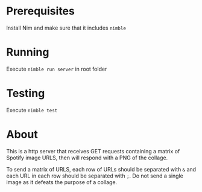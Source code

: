 # Prerequisites

Install Nim and make sure that it includes `nimble`

# Running

Execute `nimble run server` in root folder

# Testing

Execute `nimble test` 

# About

This is a http server that receives GET requests containing a matrix of Spotify
image URLS, then will respond with a PNG of the collage.

To send a matrix of URLS, each row of URLs should be separated with `&` and each URL
in each row should be separated with `;`. Do not send a single image as it defeats
the purpose of a collage.
